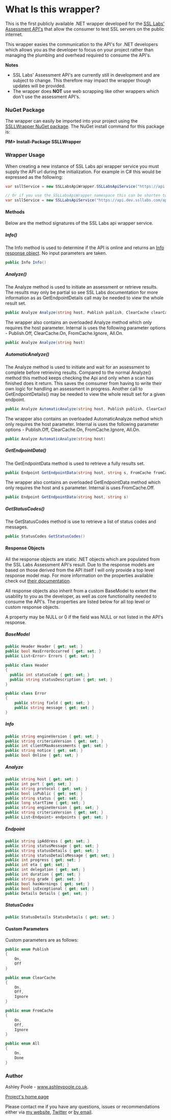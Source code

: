 What Is this wrapper?
===========

This is the first publicly available .NET wrapper developed for the [SSL Labs' Assessment API's](https://github.com/ssllabs/ssllabs-scan/blob/master/ssllabs-api-docs.md) that allow the consumer to test SSL servers on the public internet.

This wrapper easies the communication to the API's for .NET developers which allows you as the developer to focus on your project rather than managing the plumbing and overhead required to consume the API's.

**Notes**
- SSL Labs' Assessment API's are currently still in development and are subject to change. This therefore may impact the wrapper though updates will be provided.
- The wrapper does **NOT** use web scrapping like other wrappers which don't use the assessment API's.

### NuGet Package
The wrapper can easily be imported into your project using the [SSLLWrapper NuGet package](https://www.nuget.org/packages/SSLLWrapper/). The NuGet install command for this package is:

**PM> Install-Package SSLLWrapper**

### Wrapper Usage
When creating a new instance of SSL Labs api wrapper service you must supply the API url during the initialization. For example in C# this would be expressed as the following: 
```C#
var ssllService = new SSLLabsApiWrapper.SSLLabsApiService("https://api.dev.ssllabs.com/api/fa78d5a4");

// Or if you use the SSLLabsApiWrapper namespace this can be shorten to
var ssllService = new SSLLabsApiService("https://api.dev.ssllabs.com/api/fa78d5a4");
```
#### Methods

Below are the method signatures of the SSL Labs api wrapper service.

##### Info()

The Info method is used to determine if the API is online and returns an [Info response object](https://github.com/AshleyPoole/sslLabs-api-wrapper/blob/master/README.md#info-1). No input parameters are taken.

```C#
public Info Info()
```

##### Analyze()

The Analyze method is used to initiate an assessment or retrieve results. The results may only be partial so see SSL Labs documentation for more information as as GetEndpointDetails call may be needed to view the whole result set.

```C#
public Analyze Analyze(string host, Publish publish, ClearCache clearCache, FromCache fromCache, All all)
```

The wrapper also contains an overloaded Analyze method which only requires the host parameter. Internal is uses the following parameter options - Publish.Off, ClearCache.On, FromCache.Ignore, All.On.
```C#
public Analyze Analyze(string host)
```

##### AutomaticAnalyze()

The Analyze method is used to initiate and wait for an assessment to complete before retrieving results. Compared to the normal Analyze() method this method keeps checking the Api and only when a scan has finished does it return. This saves the comsumer from having to write their own logic for handling an assessment in progress.
Another call to GetEndpointDetails() may be needed to view the whole result set for a given endpoint.

```C#
public Analyze AutomaticAnalyze(string host, Publish publish, ClearCache clearCache, FromCache fromCache, All all)
```

The wrapper also contains an overloaded AutomaticAnalyze method which only requires the host parameter. Internal is uses the following parameter options - Publish.Off, ClearCache.On, FromCache.Ignore, All.On.
```C#
public Analyze AutomaticAnalyze(string host)
```

##### GetEndpointData()

The GetEndpointData method is used to retrieve a fully results set.
```C#
public Endpoint GetEndpointData(string host, string s, FromCache fromCache)
```

The wrapper also contains an overloaded GetEndpointData method which only requires the host and s parameter. Internal is uses FromCache.Off.
```C#
public Endpoint GetEndpointData(string host, string s)
```

##### GetStatusCodes()

The GetStatusCodes method is use to retrieve a list of status codes and messages.
```C#
public StatusCodes GetStatusCodes()
```

#### Response Objects

All the response objects are static .NET objects which are populated from the SSL Labs Assessment API's result.  Due to the response models are based on those derived from the API itself I will only provide a top level response model map. For more information on the properties available check out [their documentation](https://github.com/ssllabs/ssllabs-scan/blob/master/ssllabs-api-docs.md#response-objects).

All response objects also inherit from a custom BaseModel to extent the usability to you as the developer, as well as core functionality needed to consume the API's. The properties are listed below for all top level or custom response objects.

A property may be NULL or 0 if the field was NULL or not listed in the API's response.

##### BaseModel
```C#
public Header Header { get; set; }
public bool HasErrorOccurred { get; set; }
public List<Error> Errors { get; set; }

public class Header
{
  public int statusCode { get; set; }
  public string statusDescription { get; set; }
}

public class Error
{
	public string field { get; set; }
	public string message { get; set; }
}
```

##### Info
```C#
public string engineVersion { get; set; }
public string criteriaVersion { get; set; }
public int clientMaxAssessments { get; set; }
public string notice { get; set; }
public bool Online { get; set; }
```

##### Analyze
```C#
public string host { get; set; }
public int port { get; set; }
public string protocol { get; set; }
public bool isPublic { get; set; }
public string status { get; set; }
public long startTime { get; set; }
public string engineVersion { get; set; }
public string criteriaVersion { get; set; }
public List<Endpoint> endpoints { get; set; }
```

##### Endpoint
```C#
public string ipAddress { get; set; }
public string statusMessage { get; set; }
public string statusDetails { get; set; }
public string statusDetailsMessage { get; set; }
public int progress { get; set; }
public int eta { get; set; }
public int delegation { get; set; }
public int duration { get; set; }
public string grade { get; set; }
public bool hasWarnings { get; set; }
public bool isExceptional { get; set; }
public Details Details { get; set; }
```

##### StatusCodes
```C#
public StatusDetails StatusDetails { get; set; }
```

#### Custom Parameters
Custom parameters are as follows:

```C#
public enum Publish
{
    On,
    Off
}

public enum ClearCache
{
    On,
    Off,
	Ignore
}

public enum FromCache
{
    On,
    Off,
	Ignore
}

public enum All
{
    On,
    Done
}
```

### Author
Ashley Poole - www.ashleypoole.co.uk.

[Project's home page](http://www.ashleypoole.co.uk/ssllabs-api-wrapper?utm_source=github&utm_medium=githubproject&utm_campaign=ssllwrapper)

Please contact me if you have any questions, issues or recommendations either via [my website](http://www.ashleypoole.co.uk), [Twitter](http://twitter.com/AshleyPooleUK) or [by email](mailto:git@ashleypoole.co.uk).


